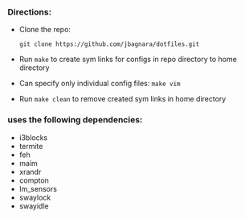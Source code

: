 ### Directions:
- Clone the repo:

  `git clone https://github.com/jbagnara/dotfiles.git`

- Run `make` to create sym links for configs in repo directory to home directory

- Can specify only individual config files: `make vim`

- Run `make clean` to remove created sym links in home directory

### uses the following dependencies:
  - i3blocks
  - termite
  - feh
  - maim
  - xrandr
  - compton
  - lm_sensors
  - swaylock
  - swayidle
